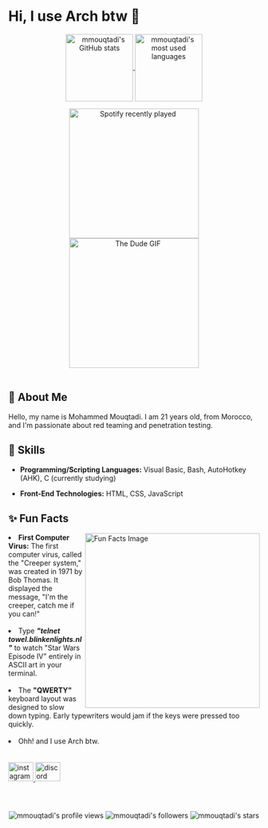 # Hi, I use Arch btw 👋

<p href="https://github.com/mmouqtadi?tab=repositories" align="center" style="display: flex; justify-content: center; align-items: center; gap: 10px;">
  <a href="https://github.com/mmouqtadi?tab=repositories">
    <img align="center" alt="mmouqtadi's GitHub stats" src="https://github-readme-stats.vercel.app/api?username=mmouqtadi&hide_title=true&show_icons=true&count_private=true&theme=chartreuse-dark&icon_color=00ff00&border_color=00ff00&border_radius=12&card_width=436" style="vertical-align: middle;" height="135" />
    <img align="center" alt="mmouqtadi's most used languages" src="https://github-readme-stats.vercel.app/api/top-langs/?username=mmouqtadi&layout=compact&theme=chartreuse-dark&show_icons=true&icon_color=00ff00&border_color=00ff00&border_radius=12" style="vertical-align: middle;" height="134.5" />
  </a>
</p>


<div align = center>
  <a href="https://open.spotify.com/user/31gh775f3vg7pqh2oqo5q5wpu2ju">
    <img align="center" src="https://spotify-recently-played-readme.vercel.app/api?user=31gh775f3vg7pqh2oqo5q5wpu2ju&count=5&unique=true" height="260" alt="Spotify recently played" />
  </a>
  <img align="center" src="https://media1.tenor.com/m/It_zwL75XXQAAAAd/the-big-lebowski-the-dude.gif" height="260" alt="The Dude GIF" />
</div>

<br clear="both">
<h2 align="left">💫 About Me</h2>
<p align="left">Hello, my name is Mohammed Mouqtadi. I am 21 years old, from Morocco, and I'm passionate about red teaming and penetration testing.</p>


<h2 align="left">🔧 Skills</h2>

- **Programming/Scripting Languages:** Visual Basic, Bash, AutoHotkey (AHK), C (currently studying)

- **Front-End Technologies:** HTML, CSS, JavaScript


<h2>✨ Fun Facts</h2>

<img align = right src="https://media.tenor.com/CDPuQi4b_S0AAAAd/the-big-lebowski-coen-brothers.gif" height="350" alt="Fun Facts Image" />
<li><strong>First Computer Virus:</strong> The first computer virus, called the "Creeper system," was created in 1971 by Bob Thomas. It displayed the message, "I'm the creeper, catch me if you can!"</li><br>
<li>Type <strong><em>"telnet towel.blinkenlights.nl"</em></strong> to watch "Star Wars Episode IV" entirely in ASCII art in your terminal.</li><br>
<li>The <strong>"QWERTY"</strong> keyboard layout was designed to slow down typing. Early typewriters would jam if the keys were pressed too quickly.</li><br>
<li>Ohh! and I use Arch btw.</li>	

<div align="left">
<br><br>
<a href="https://www.instagram.com/mohammed_mouqtadi/" >
  <img src="https://raw.githubusercontent.com/maurodesouza/profile-readme-generator/master/src/assets/icons/social/instagram/default.svg" width="50" height="38" alt="instagram logo"  />
</a>
<a href="https://discord.com/users/1189395486927491152">
  <img src="https://raw.githubusercontent.com/maurodesouza/profile-readme-generator/master/src/assets/icons/social/discord/default.svg" width="50" height="38" alt="discord logo"  />
</a>
</div>

<br clear="both">
<h1></h1>

<div align="center">
	<img alt="mmouqtadi's profile views" src="https://badges.pufler.dev/visits/mmouqtadi/mmouqtadi?style=flat&logo=github&logoColor=green&label=Profile%20views&labelColor=000&color=009900"/>
	<img alt="mmouqtadi's followers" src="https://img.shields.io/github/followers/mmouqtadi?style=flat&logo=github&logoColor=green&labelColor=000&color=009900" />
	<img alt="mmouqtadi's stars" src="https://img.shields.io/github/stars/mmouqtadi?style=flat&logo=github&logoColor=green&label=stars&labelColor=000&color=009900" />
</div>
